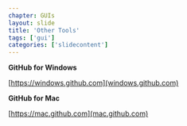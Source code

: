 ```yaml
---
chapter: GUIs
layout: slide
title: 'Other Tools'
tags: ['gui']
categories: ['slidecontent']
---
```


__GitHub for Windows__

[https://windows.github.com](windows.github.com)

__GitHub for Mac__

[https://mac.github.com](mac.github.com)